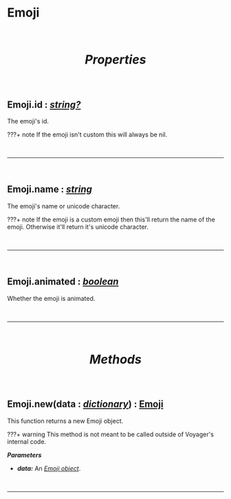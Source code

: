 # Emoji

<br />

# <p align = "center">***Properties***</p>

<br />

## **Emoji.id :** [*string?*](https://create.roblox.com/docs/scripting/luau/strings)

The emoji's id.

???+ note
    If the emoji isn't custom this will always be nil.

<br />

---

<br />

## **Emoji.name :** [*string*](https://create.roblox.com/docs/scripting/luau/strings)

The emoji's name or unicode character.

???+ note
    If the emoji is a custom emoji then this'll return the name of the emoji. Otherwise it'll return it's unicode character.

<br />

---

<br />

## **Emoji.animated :** [*boolean*](https://create.roblox.com/docs/scripting/luau/booleans)
Whether the emoji is animated.

<br />

---

<br />

# <p align = "center">***Methods***</p>

<br />

## **Emoji.new**(data **:** [*dictionary*](https://create.roblox.com/docs/scripting/luau/tables#dictionaries)) **:** [Emoji](Emoji.md)
This function returns a new Emoji object.

???+ warning
    This method is not meant to be called outside of Voyager's internal code.

***Parameters***

- ***data:*** An [*Emoji object*](https://discord.com/developers/docs/resources/emoji#emoji-object).

<br />

---

<br />